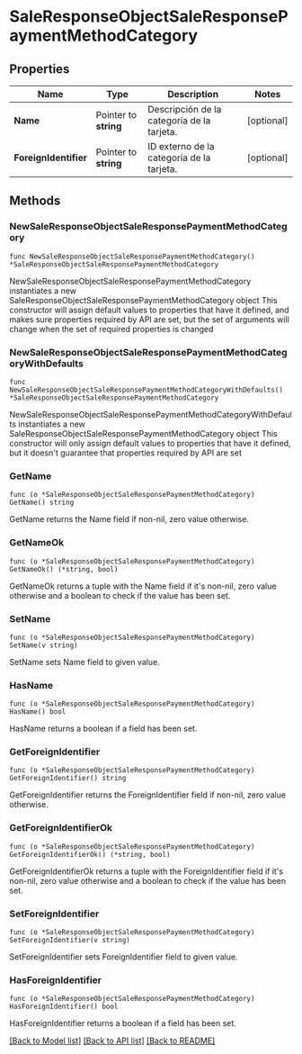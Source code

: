 # SaleResponseObjectSaleResponsePaymentMethodCategory

## Properties

Name | Type | Description | Notes
------------ | ------------- | ------------- | -------------
**Name** | Pointer to **string** | Descripción de la categoría de la tarjeta. | [optional] 
**ForeignIdentifier** | Pointer to **string** | ID externo de la categoría de la tarjeta. | [optional] 

## Methods

### NewSaleResponseObjectSaleResponsePaymentMethodCategory

`func NewSaleResponseObjectSaleResponsePaymentMethodCategory() *SaleResponseObjectSaleResponsePaymentMethodCategory`

NewSaleResponseObjectSaleResponsePaymentMethodCategory instantiates a new SaleResponseObjectSaleResponsePaymentMethodCategory object
This constructor will assign default values to properties that have it defined,
and makes sure properties required by API are set, but the set of arguments
will change when the set of required properties is changed

### NewSaleResponseObjectSaleResponsePaymentMethodCategoryWithDefaults

`func NewSaleResponseObjectSaleResponsePaymentMethodCategoryWithDefaults() *SaleResponseObjectSaleResponsePaymentMethodCategory`

NewSaleResponseObjectSaleResponsePaymentMethodCategoryWithDefaults instantiates a new SaleResponseObjectSaleResponsePaymentMethodCategory object
This constructor will only assign default values to properties that have it defined,
but it doesn't guarantee that properties required by API are set

### GetName

`func (o *SaleResponseObjectSaleResponsePaymentMethodCategory) GetName() string`

GetName returns the Name field if non-nil, zero value otherwise.

### GetNameOk

`func (o *SaleResponseObjectSaleResponsePaymentMethodCategory) GetNameOk() (*string, bool)`

GetNameOk returns a tuple with the Name field if it's non-nil, zero value otherwise
and a boolean to check if the value has been set.

### SetName

`func (o *SaleResponseObjectSaleResponsePaymentMethodCategory) SetName(v string)`

SetName sets Name field to given value.

### HasName

`func (o *SaleResponseObjectSaleResponsePaymentMethodCategory) HasName() bool`

HasName returns a boolean if a field has been set.

### GetForeignIdentifier

`func (o *SaleResponseObjectSaleResponsePaymentMethodCategory) GetForeignIdentifier() string`

GetForeignIdentifier returns the ForeignIdentifier field if non-nil, zero value otherwise.

### GetForeignIdentifierOk

`func (o *SaleResponseObjectSaleResponsePaymentMethodCategory) GetForeignIdentifierOk() (*string, bool)`

GetForeignIdentifierOk returns a tuple with the ForeignIdentifier field if it's non-nil, zero value otherwise
and a boolean to check if the value has been set.

### SetForeignIdentifier

`func (o *SaleResponseObjectSaleResponsePaymentMethodCategory) SetForeignIdentifier(v string)`

SetForeignIdentifier sets ForeignIdentifier field to given value.

### HasForeignIdentifier

`func (o *SaleResponseObjectSaleResponsePaymentMethodCategory) HasForeignIdentifier() bool`

HasForeignIdentifier returns a boolean if a field has been set.


[[Back to Model list]](../README.md#documentation-for-models) [[Back to API list]](../README.md#documentation-for-api-endpoints) [[Back to README]](../README.md)


